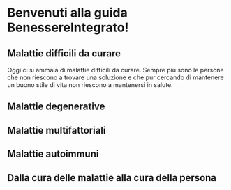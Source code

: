 # Benvenuti alla guida BenessereIntegrato!

## Malattie difficili da curare

Oggi ci si ammala di malattie difficili da curare. Sempre più sono le persone che non riescono a trovare una soluzione e che pur cercando di mantenere un buono stile di vita non riescono a mantenersi in salute.



## Malattie degenerative

## Malattie multifattoriali

## Malattie autoimmuni



## Dalla cura delle malattie alla cura della persona



 
<!--stackedit_data:
eyJoaXN0b3J5IjpbODQ2ODM0ODg1XX0=
-->